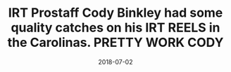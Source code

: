 ---
title: IRT Prostaff Cody Binkley had some quality catches on his IRT REELS in the Carolinas. PRETTY WORK CODY
date: 2018-07-02
description: IRT Prostaff Cody Binkley had some quality catches on his IRT REELS in the Carolinas. PRETTY WORK CODY 
thumb: /assets/images/photo-gallery/cody_binkley-3.jpeg
image: /assets/images/photo-gallery/cody_binkley-3.jpeg
angler-name: Cody Binkley

# reel-type: spinning
# reel-series: 300 

# location: Someplace, United States
# fish: Shark
# fish-length: 49 in.
# fish-weight: 78 lbs.
---